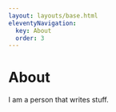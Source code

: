 ```yaml
---
layout: layouts/base.html
eleventyNavigation:
  key: About
  order: 3
---
```

# About

I am a person that writes stuff.
